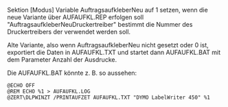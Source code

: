 Sektion [Modus] Variable AuftragsaufkleberNeu auf 1 setzen, wenn die neue Variante über AUFAUFKL.REP erfolgen soll
"AuftragsaufkleberNeuDruckertreiber" bestimmt die Nummer des Druckertreibers der verwendet werden soll.

Alte Variante, also wenn AuftragsaufkleberNeu nicht gesetzt oder 0 ist, exportiert die Daten in AUFAUFKL.TXT und startet dann AUFAUFKL.BAT mit dem Parameter Anzahl der Ausdrucke.

Die AUFAUFKL.BAT könnte z. B. so aussehen:
```CMD
@ECHO OFF
@REM ECHO %1 > AUFAUFKL.LOG
@ZERT\DLPWINZT /PRINTAUFZET AUFAUFKL.TXT "DYMO LabelWriter 450" %1
```
